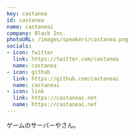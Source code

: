 ```yaml
---
key: castanea
id: castanea
name: castaneai
company: Black Inc.
photoURL: /images/speakers/castanea.png
socials:
- icon: twitter
  link: https://twitter.com/castanea
  name: castanea
- icon: github
  link: https://github.com/castaneai
  name: castaneai
- icon: link
  link: https://castaneai.net
  name: https://castaneai.net
---
```

ゲームのサーバーやさん。